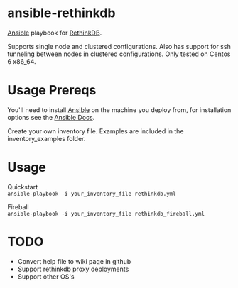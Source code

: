 ansible-rethinkdb
=================

[Ansible](http://www.ansibleworks.com/) playbook for [RethinkDB](http://rethinkdb.com/). 

Supports single node and clustered configurations. Also has support for ssh tunneling between nodes in clustered configurations. Only tested on Centos 6 x86_64.

Usage Prereqs
================
You'll need to install [Ansible](http://www.ansibleworks.com/) on the machine you deploy from, for installation options see the [Ansible Docs](http://www.ansibleworks.com/docs/gettingstarted.html).

Create your own inventory file. Examples are included in the inventory_examples folder.

Usage
================
Quickstart  
```ansible-playbook -i your_inventory_file rethinkdb.yml```

Fireball  
```ansible-playbook -i your_inventory_file rethinkdb_fireball.yml```

TODO
=================
* Convert help file to wiki page in github
* Support rethinkdb proxy deployments
* Support other OS's




